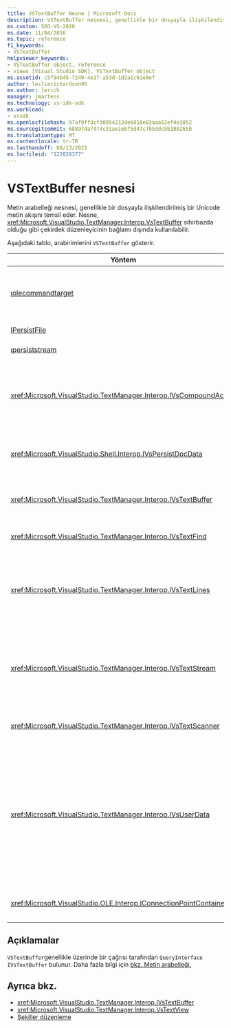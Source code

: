 ```yaml
---
title: VSTextBuffer Nesne | Microsoft Docs
description: VSTextBuffer nesnesi, genellikle bir dosyayla ilişkilendirilmiş bir Unicode metin akışını temsil eder. Bu makalede VSTextBuffer'ın arabirimleri listeleniyor.
ms.custom: SEO-VS-2020
ms.date: 11/04/2016
ms.topic: reference
f1_keywords:
- VSTextBuffer
helpviewer_keywords:
- VSTextBuffer object, reference
- views [Visual Studio SDK], VSTextBuffer object
ms.assetid: c5f94b45-7249-4e1f-a53d-1d2a1c61e0ef
author: leslierichardson95
ms.author: lerich
manager: jmartens
ms.technology: vs-ide-sdk
ms.workload:
- vssdk
ms.openlocfilehash: 97af9ff3cf30954212de6918e83aaa52ef4e3852
ms.sourcegitcommit: 68897da7d74c31ae1ebf5d47c7b5ddc9b108265b
ms.translationtype: MT
ms.contentlocale: tr-TR
ms.lasthandoff: 08/13/2021
ms.locfileid: "122028377"
---
```

# <a name="vstextbuffer-object"></a>VSTextBuffer nesnesi
Metin arabelleği nesnesi, genellikle bir dosyayla ilişkilendirilmiş bir Unicode metin akışını temsil eder. Nesne, <xref:Microsoft.VisualStudio.TextManager.Interop.VsTextBuffer> sihirbazda olduğu gibi çekirdek düzenleyicinin bağlamı dışında kullanılabilir.

 Aşağıdaki tablo, arabirimlerini `VSTextBuffer` gösterir.

|Yöntem|Açıklama|
|------------|-----------------|
|[ıolecommandtarget](/windows/desktop/api/docobj/nn-docobj-iolecommandtarget)|Standart OLE arabirimi. Arabellekte geri alma/yenidendo işleme için kullanılır.|
|[IPersistFile](/windows/desktop/api/objidl/nn-objidl-ipersistfile)|Standart OLE arabirimi.|
|[ıpersiststream](/windows/desktop/api/objidl/nn-objidl-ipersiststream)|Standart OLE arabirimi.|
|<xref:Microsoft.VisualStudio.TextManager.Interop.IVsCompoundAction>|Eylem eylemlerini (tek bir geri alma/yeniden oluşturma biriminde gruplandı) sağlar.|
|<xref:Microsoft.VisualStudio.Shell.Interop.IVsPersistDocData>|Metin arabelleği tarafından yönetilen belge verileri kalıcılığı sağlar.|
|<xref:Microsoft.VisualStudio.TextManager.Interop.IVsTextBuffer>|Temel hizmetler sağlar; birçok istemci tarafından kullanılır.|
|<xref:Microsoft.VisualStudio.TextManager.Interop.IVsTextFind>|Arabellekte arama yapmak için kullanılır.|
|<xref:Microsoft.VisualStudio.TextManager.Interop.IVsTextLines>|İki boyutlu koordinatları kullanarak okuma ve yazma özellikleri sağlar. 'den `IVsTextBuffer` devralıyor.|
|<xref:Microsoft.VisualStudio.TextManager.Interop.IVsTextStream>|Tek boyutlu koordinatları kullanarak okuma ve yazma özellikleri sağlar. 'den `IVsTextBuffer` devralıyor.|
|<xref:Microsoft.VisualStudio.TextManager.Interop.IVsTextScanner>|Arabellekte metne hızlı, akış odaklı, sıralı erişim sağlar.|
|<xref:Microsoft.VisualStudio.TextManager.Interop.IVsUserData>|Genel bir özellik koleksiyonuna erişim sağlar. En önemli özellik, arabelleğin adı veya bilinen adıdır. Guid oluşturarak ve anahtar olarak kullanarak kendi rastgele verilerinizi bu arabirimle arabellekte depoabilirsiniz.|
|<xref:Microsoft.VisualStudio.OLE.Interop.IConnectionPointContainer>|Olaylar için bağlantı noktalarını destekler.|

## <a name="remarks"></a>Açıklamalar
 `VSTextBuffer`genellikle üzerinde bir çağrısı tarafından `QueryInterface` `IVsTextBuffer` bulunur. Daha fazla bilgi için [bkz. Metin arabelleği.](/previous-versions/visualstudio/visual-studio-2015/extensibility/accessing-the-text-buffer-by-using-the-legacy-api?preserve-view=true&view=vs-2015)

## <a name="see-also"></a>Ayrıca bkz.
- <xref:Microsoft.VisualStudio.TextManager.Interop.IVsTextBuffer>
- <xref:Microsoft.VisualStudio.TextManager.Interop.VsTextView>
- [Şekiller düzenleme](https://www.microsoft.com/download/details.aspx?id=55984)